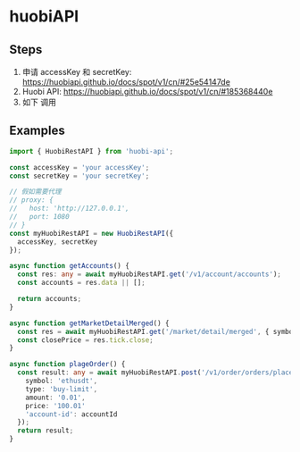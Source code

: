 # huobiAPI

## Steps
1. 申请 accessKey 和 secretKey: https://huobiapi.github.io/docs/spot/v1/cn/#25e54147de
2. Huobi API: https://huobiapi.github.io/docs/spot/v1/cn/#185368440e
3. 如下 调用

## Examples

```typescript
import { HuobiRestAPI } from 'huobi-api';

const accessKey = 'your accessKey';
const secretKey = 'your secretKey';

// 假如需要代理
// proxy: {
//   host: 'http://127.0.0.1',
//   port: 1080
// }
const myHuobiRestAPI = new HuobiRestAPI({
  accessKey, secretKey
});

async function getAccounts() {
  const res: any = await myHuobiRestAPI.get('/v1/account/accounts');
  const accounts = res.data || [];

  return accounts;
}

async function getMarketDetailMerged() {
  const res = await myHuobiRestAPI.get('/market/detail/merged', { symbol });
  const closePrice = res.tick.close;
}

async function plageOrder() {
  const result: any = await myHuobiRestAPI.post('/v1/order/orders/place', {
    symbol: 'ethusdt',
    type: 'buy-limit',
    amount: '0.01',
    price: '100.01'
    'account-id': accountId
  });
  return result;
}
```
